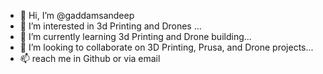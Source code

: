 - 👋 Hi, I’m @gaddamsandeep
- 👀 I’m interested in 3d Printing and Drones ...
- 🌱 I’m currently learning 3d Printing and Drone building...
- 💞️ I’m looking to collaborate on 3D Printing, Prusa, and Drone projects...
- 📫 reach me in Github or via email 
<!---
gaddamsandeep/gaddamsandeep is a ✨ special ✨ repository because its `README.md` (this file) appears on your GitHub profile.
You can click the Preview link to take a look at your changes.
--->
